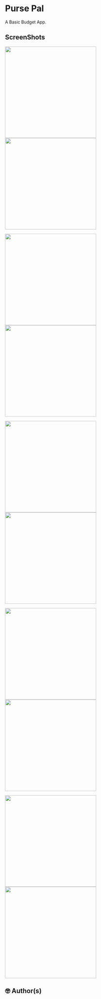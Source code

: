 # Purse Pal

A Basic Budget App.


## ScreenShots

<img src="screenshots/splash.png" width="300"/>        <img src="screenshots/login.png" width="300"/>

<img src="screenshots/signup.png" width="300"/>      <img src="screenshots/add_transaction.png" width="300"/>

<img src="screenshots/all_transaction.png" width="300"/>    <img src="screenshots/selection.png" width="300"/>

<img src="screenshots/income.png" width="300"/>    <img src="screenshots/expense.png" width="300"/>

<img src="screenshots/delete.png" width="300"/>   <img src="screenshots/profile.png" width="300"/>
## 🤓 Author(s)
